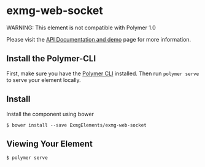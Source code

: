 exmg-web-socket
================

WARNING: This element is not compatible with Polymer 1.0

Please visit the [API Documentation and demo](http://ExmgElements.github.io/exmg-web-socket/) page for more information.

## Install the Polymer-CLI

First, make sure you have the [Polymer CLI](https://www.npmjs.com/package/polymer-cli) installed. Then run `polymer serve` to serve your element locally.

## Install

Install the component using bower

```
$ bower install --save ExmgElements/exmg-web-socket
```

## Viewing Your Element

```
$ polymer serve
```
